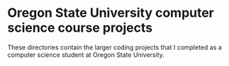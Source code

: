 # Oregon State University computer science course projects
These directories contain the larger coding projects that I completed as a computer science student at Oregon State University.
